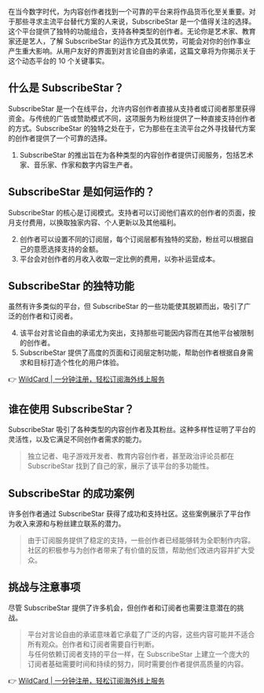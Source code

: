 在当今数字时代，为内容创作者找到一个可靠的平台来将作品货币化至关重要。对于那些寻求主流平台替代方案的人来说，SubscribeStar 是一个值得关注的选择。这个平台提供了独特的功能组合，支持各种类型的创作者。无论你是艺术家、教育家还是艺人，了解 SubscribeStar 的运作方式及其优势，可能会对你的创作事业产生重大影响。从用户友好的界面到对言论自由的承诺，这篇文章将为你揭示关于这个动态平台的 10 个关键事实。

## 什么是 SubscribeStar？

SubscribeStar 是一个在线平台，允许内容创作者直接从支持者或订阅者那里获得资金。与传统的广告或赞助模式不同，这项服务为粉丝提供了一种直接支持创作者的方式。SubscribeStar 的独特之处在于，它为那些在主流平台之外寻找替代方案的创作者提供了一个可靠的选择。

1. SubscribeStar 的推出旨在为各种类型的内容创作者提供订阅服务，包括艺术家、音乐家、作家和数字内容生产者。

## SubscribeStar 是如何运作的？

SubscribeStar 的核心是订阅模式。支持者可以订阅他们喜欢的创作者的页面，按月支付费用，以换取独家内容、个人更新以及其他福利。

2. 创作者可以设置不同的订阅层，每个订阅层都有独特的奖励，粉丝可以根据自己的意愿选择支持的金额。  
3. 平台会对创作者的月收入收取一定比例的费用，以弥补运营成本。

## SubscribeStar 的独特功能

虽然有许多类似的平台，但 SubscribeStar 的一些功能使其脱颖而出，吸引了广泛的创作者和订阅者。

4. 该平台对言论自由的承诺尤为突出，支持那些可能因内容而在其他平台被限制的创作者。  
5. SubscribeStar 提供了高度的页面和订阅层定制功能，帮助创作者根据自身需求和目标打造个性化的用户体验。

👉 [WildCard | 一分钟注册，轻松订阅海外线上服务](https://bit.ly/bewildcard)

## 谁在使用 SubscribeStar？

SubscribeStar 吸引了各种类型的内容创作者及其粉丝。这种多样性证明了平台的灵活性，以及它满足不同创作者需求的能力。

> 独立记者、电子游戏开发者、教育内容创作者，甚至政治评论员都在 SubscribeStar 找到了自己的家，展示了该平台的多功能性。

## SubscribeStar 的成功案例

许多创作者通过 SubscribeStar 获得了成功和支持社区。这些案例展示了平台作为收入来源和与粉丝建立联系的潜力。

> 由于订阅服务提供了稳定的支持，一些创作者已经能够转为全职制作内容。  
> 社区的积极参与为创作者带来了有价值的反馈，帮助他们改进内容并扩大受众。

## 挑战与注意事项

尽管 SubscribeStar 提供了许多机会，但创作者和订阅者也需要注意潜在的挑战。

> 平台对言论自由的承诺意味着它承载了广泛的内容，这些内容可能并不适合所有观众。创作者和订阅者需要自行判断。  
> 与任何依赖订阅者支持的平台一样，在 SubscribeStar 上建立一个庞大的订阅者基础需要时间和持续的努力，同时需要创作者提供高质量的内容。

👉 [WildCard | 一分钟注册，轻松订阅海外线上服务](https://bit.ly/bewildcard)